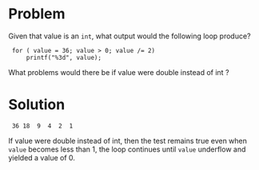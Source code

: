 # Problem
Given that value is an `int`, what output would the following loop produce?

     for ( value = 36; value > 0; value /= 2)
         printf("%3d", value);
What problems would there be if value were double instead of int ? 

# Solution
     36 18  9  4  2  1

If value were double instead of int, then the test remains true even when `value` becomes less than 1, the loop continues until `value` underflow and yielded a value of 0.